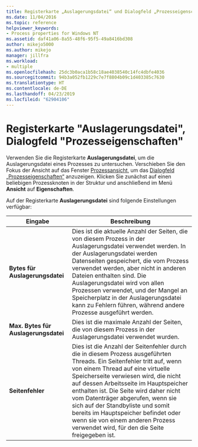 ```yaml
---
title: Registerkarte „Auslagerungsdatei“ und Dialogfeld „Prozesseigenschaften“ | Microsoft-Dokumentation
ms.date: 11/04/2016
ms.topic: reference
helpviewer_keywords:
- Process properties for Windows NT
ms.assetid: daf41a06-8a55-48f6-95f5-49a8416bd308
author: mikejo5000
ms.author: mikejo
manager: jillfra
ms.workload:
- multiple
ms.openlocfilehash: 25dc3b0aca1b58c18ae4038540c14fc4dbfe4036
ms.sourcegitcommit: 94b3a052fb1229c7e7f8804b09c1d403385c7630
ms.translationtype: HT
ms.contentlocale: de-DE
ms.lasthandoff: 04/23/2019
ms.locfileid: "62904106"
---
```

# <a name="page-file-tab-process-properties-dialog-box"></a>Registerkarte "Auslagerungsdatei", Dialogfeld "Prozesseigenschaften"
Verwenden Sie die Registerkarte **Auslagerungsdatei**, um die Auslagerungsdatei eines Prozesses zu untersuchen. Verschieben Sie den Fokus der Ansicht auf das Fenster [Prozessansicht](../debugger/processes-view.md), um das [Dialogfeld „Prozesseigenschaften“](../debugger/process-properties-dialog-box.md) anzuzeigen. Klicken Sie zunächst auf einen beliebigen Prozessknoten in der Struktur und anschließend im Menü **Ansicht** auf **Eigenschaften**.

 Auf der Registerkarte **Auslagerungsdatei** sind folgende Einstellungen verfügbar:

|Eingabe|Beschreibung|
|-----------|-----------------|
|**Bytes für Auslagerungsdatei**|Dies ist die aktuelle Anzahl der Seiten, die von diesem Prozess in der Auslagerungsdatei verwendet werden. In der Auslagerungsdatei werden Datenseiten gespeichert, die vom Prozess verwendet werden, aber nicht in anderen Dateien enthalten sind. Die Auslagerungsdatei wird von allen Prozessen verwendet, und der Mangel an Speicherplatz in der Auslagerungsdatei kann zu Fehlern führen, während andere Prozesse ausgeführt werden.|
|**Max. Bytes für Auslagerungsdatei**|Dies ist die maximale Anzahl der Seiten, die von diesem Prozess in der Auslagerungsdatei verwendet wurden.|
|**Seitenfehler**|Dies ist die Anzahl der Seitenfehler durch die in diesem Prozess ausgeführten Threads. Ein Seitenfehler tritt auf, wenn von einem Thread auf eine virtuelle Speicherseite verwiesen wird, die nicht auf dessen Arbeitsseite im Hauptspeicher enthalten ist. Die Seite wird daher nicht vom Datenträger abgerufen, wenn sie sich auf der Standbyliste und somit bereits im Hauptspeicher befindet oder wenn sie von einem anderen Prozess verwendet wird, für den die Seite freigegeben ist.|